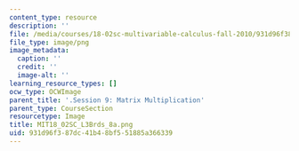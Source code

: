 ```yaml
---
content_type: resource
description: ''
file: /media/courses/18-02sc-multivariable-calculus-fall-2010/931d96f387dc41b48bf551885a366339_MIT18_02SC_L3Brds_8a.png
file_type: image/png
image_metadata:
  caption: ''
  credit: ''
  image-alt: ''
learning_resource_types: []
ocw_type: OCWImage
parent_title: '.Session 9: Matrix Multiplication'
parent_type: CourseSection
resourcetype: Image
title: MIT18_02SC_L3Brds_8a.png
uid: 931d96f3-87dc-41b4-8bf5-51885a366339
---
```

